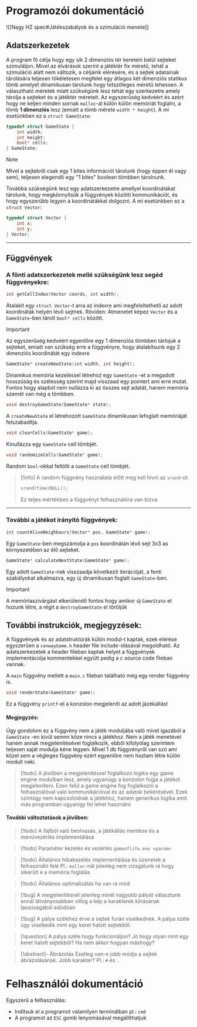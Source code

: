 # Programozói dokumentáció

![[Nagy HZ spec#Játékszabályok és a szimuláció menete]]

## Adatszerkezetek
A program fő célja hogy egy sík 2 dimenziós tér keretein belül sejteket szimuláljon. Mivel az elvárások szerint a játéktér fix méretű, tehát a szimuláció alatt nem változik, a céljaink elérésére, és a sejtek adatainak tárolására teljesen tökéletesen megfelel egy átlagos két dimenziós statikus tömb amelyet dinamikusan tárolunk hogy tetszőleges méretű lehessen. A választható méretek miatt szükségünk lesz tehát egy szerkezetre amely tárolja a sejteket és a játéktér méreteit. Az egyszerűség kedvéért és azért hogy ne keljen minden sornak `malloc`-al külön külön memóriát foglalni, a tömb **1 dimenziós** lesz (emiatt a tömb mérete `width * height`).
A mi esetünkben ez a `struct GameState`:
```c
typedef struct GameState {  
    int width;  
    int height;  
    bool* cells;  
} GameState;
```

> [!note]
> Mivel a sejtekről csak egy 1 bites információt tárolunk (hogy éppen él vagy sem), teljesen elegendő egy "1 bites" boolean tömbben tárolnunk.

Továbbá szükségünk lesz egy adatszerkezetre amellyel koordinátákat tárolunk, hogy megkönnyítsük a függvények közötti kommunikációt, és hogy egyszerűbb legyen a koordinátákkal dolgozni.
A mi esetünkben ez a ` struct Vector`:
```c
typedef struct Vector {  
    int x;  
    int y;  
} Vector;
```

---

## Függvények

### A fönti adatszerkezetek mellé szükségünk lesz segéd függvényekre:

```c
int getCellIndex(Vector coords, int width);
```
Átalakít egy `struct Vector`-t arra az indexre ami megfeleltethető az adott koordináták helyén lévő sejtnek. Röviden: Átmenetet képez `Vector` és a `GameState`-ben tárolt `bool* cells` között.

> [!important]
>  Az egyszerűség kedvéért egyenlőre egy 1 dimenziós tömbben tárlojuk a sejteket, emiatt van szükség erre a függvényre, hogy átalakítsunk egy 2 dimenziós koordinátát egy indexre



```c
GameState* createNewState(int width, int height);  
```
Dinamikus memória kezeléssel létrehoz egy `GameState` -et a megadott hosszúság és szélesség szerint majd visszaad egy pointert ami erre mutat.
Fontos hogy alapból nem nullázza ki az összes sejt adatát, hanem memória szemét van még a tömbben.


```c
void destroyGameState(GameState* state);
```
A `createNewState` el létrehozott `GameState` dinamikusan lefoglalt memóriáját felszabadítja.


```c
void clearCells(GameState* game);
```
Kinullázza egy `GameState` cell tömbjét.


```c
void randomizeCells(GameState* game);
```
Random `bool`-okkal feltölti a `GameState` cell tömbjét.
> [!info]
> A random függvény használata előtt meg kell hívni az `srand`-ot:
> ```c
> srand(time(NULL));
> ```
> Ez teljes mértékben a függvényt felhasználóra van bízva

---

### További a játékot irányító függvények:

```c
int countAliveNeighbours(Vector* pos, GameState* game);
```
Egy `GameState`-ben megszámolja a `pos` koordinátán lévő sejt 3x3 as környezetében az élő sejteket.


```c
GameState* calculateNextState(GameState* game);
```
Egy adott `GameState`-nek visszaadja következő iterációját, a fenti szabályokat alkalmazva, egy új dinamikusan foglalt `GameState`-ben.

> [!Important]
> A memóriaszivárgást elkerülendő fontos hogy amikor új `GameState` et hozunk létre, a régit a `destroyGameState` el töröljük

## További instrukciók, megjegyzések:

A függvények és az adatstruktúrák külön modul-t kaptak, ezek elérése egyszerűen a `conwayGame.h` header file include-olásával megoldható.
Az adatszerkezetek a header fileban kaptak helyet a függvények implementációja kommentekkel együtt pedig a c source code fileban vannak.


A `main` függvény mellett a `main.c` fileban található még egy render függvény is.
```c
void renderState(GameState* game);
```
Ez a függvény `printf`-el a konzolon megjeleníti az adott jázékállást

#### Megjegyzés:
Úgy gondolom ez a függvény nem a játék moduljába való mivel igazából a `GameState` -en kívül semmi köze nincs a játékhoz. Nem a játék menetével hanem annak megjelenítésével foglalkozik, ebből kifolyólag szerintem teljesen saját modulja kéne legyen. Mivel 1 db függvényről van szó ami közel sem a végleges függvény ezért egyenlőre nem hoztam létre külön modult neki.

> [!todo]
> A jövőben a megjelenítéssel foglalkozó logika egy game engine modulban lesz, amely ugyanúgy a konzolon fogja a játékot megjeleníteni. Ezen felül a game engine fog foglalkozni a felhasználóval való kommunikációval és az adatok bekérésével. Ezek szintúgy nem kapcsolódnak a játékhoz, hanem generikus logika amit más programban ugyanígy fel lehet használni

#### További változtatások a jövőben:

>[!todo]
>A fájlból való beolvasás, a játékállás mentése és a menüvezérlés implementálása

>[!todo]
>Paraméter kezelés és vezérlés
>`gameoflife.exe <param>`

>[!todo]
>Általános hibakezelés implementálása és üzenetek a felhasználó felé
>Pl.: `malloc`-nál jelenleg nem vizsgálunk rá hogy sikerült e a memória foglalás

> [!todo]
> Általános optimalizálás ha van rá mód

>[!bug]
>A megjelenítésnél jelenleg minél nagyobb pályát választunk annál látványosabban villog a kép a karakterek kiírásának lassúságából adódóan

> [!bug]
> A pálya széléhez érve a sejtek furán viselkednek. A pálya széle úgy viselkedik mint egy keret halott sejtekből.

>[!question]
>A pálya széle hogy funkcionáljon? Jó hogy olyan mint egy keret halott sejtekből? Ha nem akkor hogyan máshogy?

> [!abstract]- Ábrázolás
> Esetleg van-e jobb módja a sejtek ábrázolásának. Jobb karakter?
> Pl.: `#` és `.`


# Felhasználói dokumentáció

Egyszerű a felhasználás:
- Indítsuk el a programot valamilyen terminálban pl.: `cmd`
- A programot az `ESC` gomb lenyomásával megállíthatjuk